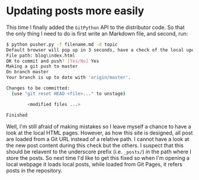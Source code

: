 # Updating posts more easily
This time I finally added the `GitPython` API to the distributor code. So that the only thing I need to do is first write an Markdown file, and second, run:
```bash
$ python pusher.py -f filename.md -d topic
Default browser will pop up in 3 seconds, have a check of the local updated web page.
File path: blog\index.html
OK to commit and push? [Yes/No] Yes
Making a git push to master
On branch master
Your branch is up to date with 'origin/master'.

Changes to be committed:
  (use "git reset HEAD <file>..." to unstage)

        <modified files ...>

Finished
```
Well, I'm still afraid of making mistakes so I leave myself a chance to have a look at the local HTML pages. However, as how this site is designed, all post are loaded from a Git URL instead of a relative path. I cannot have a look at the new post content during this check but the others. I suspect that this should be relavent to the underscore prefix (i.e. `_posts/`) in the path where I store the posts. So next time I'd like to get this fixed so when I'm opening a local webpage it loads local posts, while loaded from Git Pages, it refers posts in the repository.